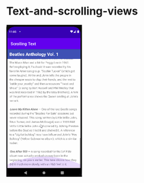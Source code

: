 # Text-and-scrolling-views
<img src = "Screenshot/ScrollingText.gif" width = "200" height = "400"> 
